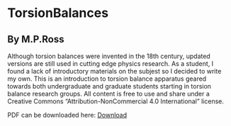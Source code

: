 # TorsionBalances
## By M.P.Ross

Although torsion balances were invented in the 18th century, updated versions are still used in cutting edge physics research. As a student, I found a lack of introductory materials on the subjest so I decided to write my own. This is an introduction to torsion balance apparatus geared towards both undergraduate and graduate students starting in torsion balance research groups. All content is free to use and share under a Creative Commons “Attribution-NonCommercial 4.0 International” license.

PDF can be downloaded here: [Download](https://github.com/mpross/TorsionBalances/raw/main/TorsionBalances.pdf)
